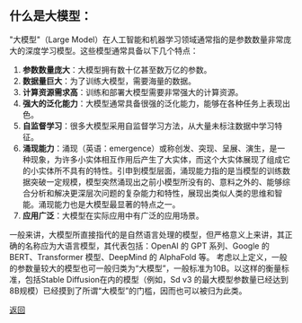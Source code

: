 ## 什么是大模型：
"大模型"（Large Model）在人工智能和机器学习领域通常指的是参数数量非常庞大的深度学习模型。这些模型通常具备以下几个特点：

1. **参数数量庞大**：大模型拥有数十亿甚至数万亿的参数。
2. **数据量巨大**：为了训练大模型，需要海量的数据。
3. **计算资源需求高**：训练和部署大模型需要非常强大的计算资源。
4. **强大的泛化能力**：大模型通常具备很强的泛化能力，能够在各种任务上表现出色。
5. **自监督学习**：很多大模型采用自监督学习方法，从大量未标注数据中学习特征。
6. **涌现能力**：涌现（英语：emergence）或称创发、突现、呈展、演生，是一种现象，为许多小实体相互作用后产生了大实体，而这个大实体展现了组成它的小实体所不具有的特性。引申到模型层面，涌现能力指的是当模型的训练数据突破一定规模，模型突然涌现出之前小模型所没有的、意料之外的、能够综合分析和解决更深层次问题的复杂能力和特性，展现出类似人类的思维和智能。涌现能力也是大模型最显著的特点之一。
7. **应用广泛**：大模型在实际应用中有广泛的应用场景。

一般来讲，大模型所直接指代的是自然语言处理的模型，但严格意义上来讲，其正确的名称应为大语言模型，其代表包括：OpenAI 的 GPT 系列、Google 的 BERT、Transformer 模型、DeepMind 的 AlphaFold 等。
考虑以上定义，一般的参数量较大的模型也可一般归类为“大模型”，一般标准为10B。以这样的衡量标准，包括Stable Diffusion在内的模型（例如，Sd v3 的最大模型参数量已经达到8B规模）已经摸到了所谓“大模型”的门槛，因而也可以被归为此类。

[返回](index.md)